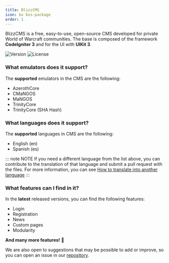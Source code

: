 ```yaml
---
title: BlizzCMS
icon: bx bxs-package
order: 1
---
```


BlizzCMS is a free, easy-to-use, open-source CMS developed for private World of Warcraft communities. The base is composed of the framework **CodeIgniter 3** and for the UI with **UIKit 3**.

![Version](https://img.shields.io/github/v/release/WoW-CMS/BlizzCMS?color=green&include_prereleases&logo=github&sort=semver&style=for-the-badge)
![License](https://img.shields.io/github/license/WoW-CMS/BlizzCMS?color=blue&style=for-the-badge)

### What emulators does it support?

The **supported** emulators in the CMS are the following:

- AzerothCore
- CMaNGOS
- MaNGOS
- TrinityCore
- TrinityCore (SHA Hash)

### What languages does it support?

The **supported** languages in CMS are the following:

- English (en)
- Spanish (es)

::: note NOTE
If you need a different language from the list above, you can contribute to the translation of that language and submit a pull request with the files. For more information, you can see [How to translate into another language](../blizzcms/guides/contributions/translate.md)
:::

### What features can I find in it?

In the **latest** released versions, you can find the following features:

- Login
- Registration
- News
- Custom pages
- Modularity

**And many more features!** :tada:

We are also open to suggestions that may be possible to add or improve, so you can open an issue in our [repository](https://github.com/WoW-CMS/BlizzCMS).
